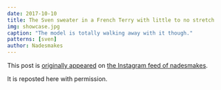 ```yaml
---
date: 2017-10-10
title: The Sven sweater in a French Terry with little to no stretch
img: showcase.jpg
caption: "The model is totally walking away with it though."
patterns: [sven]
author: Nadesmakes
---
```


This post is [originally appeared](https://www.instagram.com/p/BaBqKDtDelP/) 
on [the Instagram feed of nadesmakes](https://www.instagram.com/nadesmakes/).

It is reposted here with permission.

